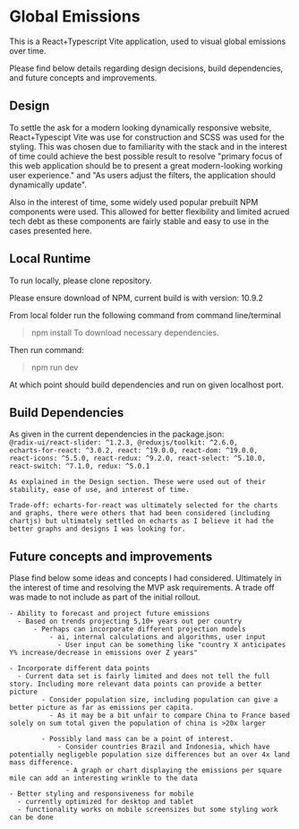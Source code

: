 # Global Emissions

  This is a React+Typescript Vite application, used to visual global emissions over time.

  Please find below details regarding design decisions, build dependencies, and future concepts and improvements.

## Design

  To settle the ask for a modern looking dynamically responsive website, React+Typescipt Vite was use for construction and SCSS was used for the styling. This was chosen due to familiarity with the stack and in the interest of time could achieve the best possible result to resolve "primary focus of this web application should be to present a great modern-looking working user experience." and "As users adjust the filters, the application should dynamically update".

  Also in the interest of time, some widely used popular prebuilt NPM components were used. This allowed for better flexibility and limited acrued tech debt as these components are fairly stable and easy to use in the cases presented here.

## Local Runtime

  To run locally, please clone repository.

  Please ensure download of NPM, current build is with version: 10.9.2

  From local folder run the following command from command line/terminal
  > npm install
  To download necessary dependencies.

  Then run command:
  > npm run dev
    
  At which point should build dependencies and run on given localhost port.

## Build Dependencies

  As given in the current dependencies in the package.json:
      <code>
      @radix-ui/react-slider: ^1.2.3,
      @reduxjs/toolkit: ^2.6.0,
      echarts-for-react: ^3.0.2,
      react: ^19.0.0,
      react-dom: ^19.0.0,
      react-icons: ^5.5.0,
      react-redux: ^9.2.0,
      react-select: ^5.10.0,
      react-switch: ^7.1.0,
      redux: ^5.0.1
      </code>
      
    As explained in the Design section. These were used out of their stability, ease of use, and interest of time.

    Trade-off: echarts-for-react was ultimately selected for the charts and graphs, there were others that had been considered (including chartjs) but ultimately settled on echarts as I believe it had the better graphs and designs I was looking for.

## Future concepts and improvements
  Plase find below some ideas and concepts I had considered. Ultimately in the interest of time and resolving the MVP ask requirements. A trade off was made to not include as part of the initial rollout.

	- Ability to forecast and project future emissions
	  - Based on trends projecting 5,10+ years out per country
		  - Perhaps can incorporate different projection models
			  - ai, internal calculations and algorithms, user input
			    - User input can be something like "country X anticipates Y% increase/decrease in emissions over Z years"
	
	- Incorporate different data points
	  - Current data set is fairly limited and does not tell the full story. Including more relevant data points can provide a better picture
			- Consider population size, including population can give a better picture as far as emissions per capita. 
			  - As it may be a bit unfair to compare China to France based solely on sum total given the population of china is >20x larger
	
			- Possibly land mass can be a point of interest.
				- Consider countries Brazil and Indonesia, which have potentially negligeble population size differences but an over 4x land mass difference.
				  - A graph or chart displaying the emissions per square mile can add an interesting wrinkle to the data
	
	- Better styling and responsiveness for mobile
	  - currently optimized for desktop and tablet
	  - functionality works on mobile screensizes but some styling work can be done